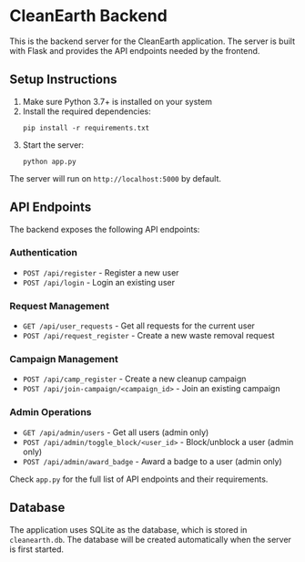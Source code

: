 # CleanEarth Backend

This is the backend server for the CleanEarth application. The server is built with Flask and provides the API endpoints needed by the frontend.

## Setup Instructions

1. Make sure Python 3.7+ is installed on your system
2. Install the required dependencies:
   ```
   pip install -r requirements.txt
   ```
3. Start the server:
   ```
   python app.py
   ```

The server will run on `http://localhost:5000` by default.

## API Endpoints

The backend exposes the following API endpoints:

### Authentication
- `POST /api/register` - Register a new user
- `POST /api/login` - Login an existing user

### Request Management
- `GET /api/user_requests` - Get all requests for the current user
- `POST /api/request_register` - Create a new waste removal request

### Campaign Management
- `POST /api/camp_register` - Create a new cleanup campaign
- `POST /api/join-campaign/<campaign_id>` - Join an existing campaign

### Admin Operations
- `GET /api/admin/users` - Get all users (admin only)
- `POST /api/admin/toggle_block/<user_id>` - Block/unblock a user (admin only)
- `POST /api/admin/award_badge` - Award a badge to a user (admin only)

Check `app.py` for the full list of API endpoints and their requirements.

## Database

The application uses SQLite as the database, which is stored in `cleanearth.db`. The database will be created automatically when the server is first started.